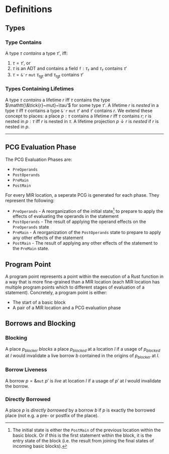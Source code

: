 # Definitions

## Types

### Type Contains

A type $\tau$ *contains* a type $\tau'$, iff:

1. $\tau = \tau'$, or
2. $\tau$ is an ADT and contains a field $\mathtt{f}: \tau_\mathtt{f}$ and $\tau_\mathtt{f}$ contains $\tau'$
3. $\tau = \mathtt{\&'r~mut}~\tau_{\text{tgt}}$ and $\tau_{\text{tgt}}$ contains $\tau'$

### Types Containing Lifetimes

A type $\tau$ *contains* a lifetime $r$ iff $\tau$ contains the type
$\mathtt{\&\tick{r}~mut}~\tau'$ for some type $\tau'$. A lifetime $r$ is *nested*
in a type $\tau$ iff $\tau$ contains a type $\mathtt{\&'r~mut}~\tau'$ and $\tau'$ contains $r$.
We extend these concept to places: a place $p: \tau$ contains a lifetime $r$ iff
$\tau$ contains $r$; $r$ is nested in $p: \tau$ iff $r$ is nested in $\tau$. A lifetime
projection $p \downarrow r$ is *nested* if $r$ is nested in $p$.

---

## PCG Evaluation Phase

The PCG Evaluation Phases are:

- `PreOperands`
- `PostOperands`
- `PreMain`
- `PostMain`

For every MIR location, a seperate PCG is generated for each phase. They represent the following:

- `PreOperands` - A reorganization of the initial state[^initial] to prepare to apply the effects of evaluating the operands in the statement
- `PostOperands` - The result of applying the operand effects on the `PreOperands` state
- `PreMain` - A reorganization of the `PostOperands` state to prepare to apply any other effects of the statement
- `PostMain` - The result of applying any other effects of the statement to the `PreMain` state.
[^initial]: The initial state is either the `PostMain` of the previous location within the basic block. Or if this is the first statement within the block, it is the entry state of the block (i.e. the result from joining the final states of incoming basic blocks).

## Program Point

A program point represents a point within the execution of a Rust function in a
way that is more fine-grained than a MIR location (each MIR location has
multiple program points which to different stages of evaluation of a statement).
Concretely, a program point is either:
- The start of a basic block
- A pair of a MIR location and a PCG evaluation phase

## Borrows and Blocking

### Blocking

A place $p_{blocker}$ *blocks* a place $p_{blocked}$ at a location $l$ if a
usage of $p_{blocked}$ at $l$ would invalidate a live borrow $b$ contained in the origins of $p_{blocker}$ at $l$.


### Borrow Liveness

A borrow $p = \&\texttt{mut}~p'$ is *live* at location $l$ if a usage of $p'$ at
$l$ would invalidate the borrow.

### Directly Borrowed

A place $p$ is *directly borrowed* by a borrow $b$ if $p$ is exactly the borrowed place (not e.g. a pre- or postfix of the place).
